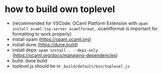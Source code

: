 # how to build own toplevel

-   (recommended for VSCode: OCaml Platform Extension with `opam install ocaml-lsp-server ocamlformat`, .ocamlformat is important for formatting to work properly)
-   install opam (https://opam.ocaml.org)
-   install dune (https://dune.build)
-   install deps: `opam install . --deps-only` (https://ocaml.org/docs/managing-dependencies)
-   build: dune build
-   toplevel.js should be in `_build/default/bin/toplevel.js`
